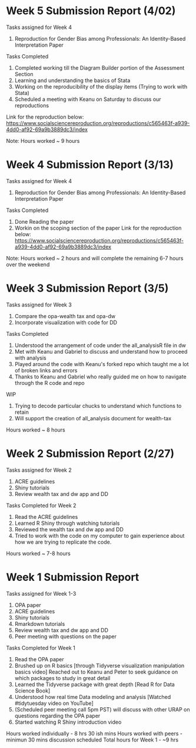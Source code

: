 # Week 5 Submission Report (4/02)
Tasks assigned for Week 4
1. Reproduction for Gender Bias among Professionals: An Identity-Based Interpretation Paper

Tasks Completed 
1. Completed working till the Diagram Builder portion of the Assessment Section
2. Learning and understanding the basics of Stata  
3. Working on the reproducibility of the display items (Trying to work with Stata)
4. Scheduled a meeting with Keanu on Saturday to discuss our reproductions 

Link for the reproduction below:
https://www.socialsciencereproduction.org/reproductions/c565463f-a939-4dd0-af92-69a9b3889dc3/index

Note:
Hours worked ~ 9 hours 

# Week 4 Submission Report (3/13)
Tasks assigned for Week 4
1. Reproduction for Gender Bias among Professionals: An Identity-Based Interpretation Paper

Tasks Completed 
1. Done Reading the paper 
2. Workin on the scoping section of the paper
Link for the reproduction below:
https://www.socialsciencereproduction.org/reproductions/c565463f-a939-4dd0-af92-69a9b3889dc3/index

Note:
Hours worked ~ 2 hours and will complete the remaining 6-7 hours over the weekend



# Week 3 Submission Report (3/5)

Tasks assigned for Week 3
1. Compare the opa-wealth tax and opa-dw
2. Incorporate visualization with code for DD

Tasks Completed 
1. Understood the arrangement of code under the all_analysisR file in dw
2. Met with Keanu and Gabriel to discuss and understand how to proceed with analysis 
3. Played around the code with Keanu's forked repo which taught me a lot of broken links and errors
4. Thanks to Keanu and Gabriel who really guided me on how to navigate through the R code and repo

WIP
1. Trying to decode particular chucks to understand which functions to retain
2. Will support the creation of all_analysis document for wealth-tax 

Hours worked ~ 8 hours 
# Week 2 Submission Report (2/27)

Tasks assigned for Week 2
1. ACRE guidelines
2. Shiny tutorials
3. Review wealth tax and dw app and DD

Tasks Completed for Week 2
1. Read the ACRE guidelines
2. Learned R Shiny through watching tutorials
3. Reviewed the wealth tax and dw app and DD
4. Tried to work with the code on my computer to gain experience about how   we are trying to replicate the code.

Hours worked ~ 7-8 hours 

# Week 1 Submission Report

Tasks assigned for Week 1-3
1. OPA paper
2. ACRE guidelines
3. Shiny tutorials
4. Rmarkdown tutorials
5. Review wealth tax and dw app and DD
6. Peer meeting with questions on the paper

Tasks Completed for Week 1
1. Read the OPA paper
2. Brushed up on R basics [through Tidyverse visualization manipulation basics video]
Reached out to Keanu and Peter to seek guidance on which packages to study in great detail
3. Learned the Tidyverse package with great depth [Read R for Data Science Book]
4. Understood how real time Data modeling and analysis [Watched #tidytuesday video on YouTube]
5. (Scheduled peer meeting call 5pm PST) will discuss with other URAP on questions regarding the OPA paper
6. Started watching R Shiny introduction video

Hours worked individually - 8 hrs 30 ish mins
Hours worked with peers -   minimun 30 mins discussion scheduled
Total hours for Week 1 - ~9 hrs
